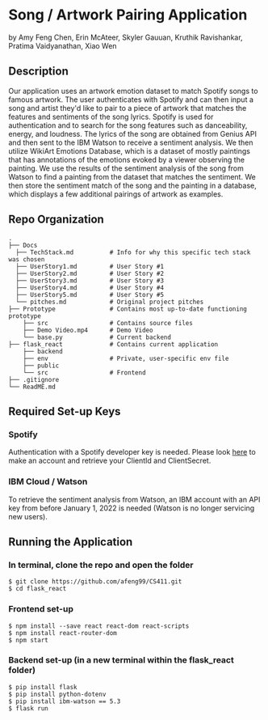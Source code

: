 # Song / Artwork Pairing Application
by Amy Feng Chen, Erin McAteer, Skyler Gauuan, Kruthik Ravishankar, Pratima Vaidyanathan, Xiao Wen

## Description
Our application uses an artwork emotion dataset to match Spotify songs to famous artwork. The user authenticates with Spotify and can then input a song and artist they'd like to pair to a piece of artwork that matches the features and sentiments of the song lyrics. Spotify is used for authentication and to search for the song features such as danceability, energy, and loudness. The lyrics of the song are obtained from Genius API and then sent to the IBM Watson to receive a sentiment analysis. We then utilize WikiArt Emotions Database, which is a dataset of mostly paintings that has annotations of the emotions evoked by a viewer observing the painting. We use the results of the sentiment analysis of the song from Watson to find a painting from the dataset that matches the sentiment. We then store the sentiment match of the song and the painting in a database, which displays a few additional pairings of artwork as examples.

## Repo Organization

    .
    ├── Docs
      ├── TechStack.md          # Info for why this specific tech stack was chosen
      ├── UserStory1.md         # User Story #1
      ├── UserStory2.md         # User Story #2
      ├── UserStory3.md         # User Story #3
      ├── UserStory4.md         # User Story #4
      ├── UserStory5.md         # User Story #5
      └── pitches.md            # Original project pitches
    ├── Prototype               # Contains most up-to-date functioning prototype
        ├── src                 # Contains source files
        ├── Demo Video.mp4      # Demo Video
        └── base.py             # Current backend
    ├── flask_react             # Contains current application
        ├── backend
        ├── env                 # Private, user-specific env file
        ├── public              
        └── src                 # Frontend
    ├── .gitignore 
    └── ReadME.md

## Required Set-up Keys
### Spotify
Authentication with a Spotify developer key is needed. Please look [here](https://developer.spotify.com/) to make an account and retrieve your ClientId and ClientSecret.

### IBM Cloud / Watson
To retrieve the sentiment analysis from Watson, an IBM account with an API key from before January 1, 2022 is needed (Watson is no longer servicing new users). 

## Running the Application
### In terminal, clone the repo and open the folder
```
$ git clone https://github.com/afeng99/CS411.git
$ cd flask_react
```

### Frontend set-up
```
$ npm install --save react react-dom react-scripts
$ npm install react-router-dom
$ npm start
```

### Backend set-up (in a new terminal within the flask_react folder)
```
$ pip install flask
$ pip install python-dotenv
$ pip install ibm-watson == 5.3
$ flask run
```
